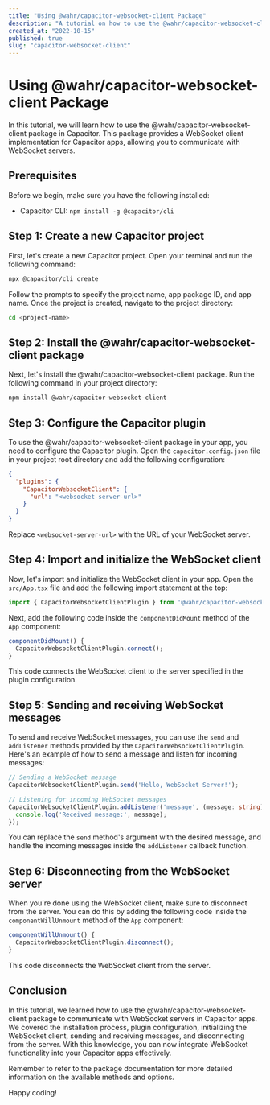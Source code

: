 ```yaml
---
title: "Using @wahr/capacitor-websocket-client Package"
description: "A tutorial on how to use the @wahr/capacitor-websocket-client package in Capacitor"
created_at: "2022-10-15"
published: true
slug: "capacitor-websocket-client"
---
```


# Using @wahr/capacitor-websocket-client Package

In this tutorial, we will learn how to use the @wahr/capacitor-websocket-client package in Capacitor. This package provides a WebSocket client implementation for Capacitor apps, allowing you to communicate with WebSocket servers.

## Prerequisites

Before we begin, make sure you have the following installed:

- Capacitor CLI: `npm install -g @capacitor/cli`

## Step 1: Create a new Capacitor project

First, let's create a new Capacitor project. Open your terminal and run the following command:

```bash
npx @capacitor/cli create
```

Follow the prompts to specify the project name, app package ID, and app name. Once the project is created, navigate to the project directory:

```bash
cd <project-name>
```

## Step 2: Install the @wahr/capacitor-websocket-client package

Next, let's install the @wahr/capacitor-websocket-client package. Run the following command in your project directory:

```bash
npm install @wahr/capacitor-websocket-client
```

## Step 3: Configure the Capacitor plugin

To use the @wahr/capacitor-websocket-client package in your app, you need to configure the Capacitor plugin. Open the `capacitor.config.json` file in your project root directory and add the following configuration:

```json
{
  "plugins": {
    "CapacitorWebsocketClient": {
      "url": "<websocket-server-url>"
    }
  }
}
```

Replace `<websocket-server-url>` with the URL of your WebSocket server.

## Step 4: Import and initialize the WebSocket client

Now, let's import and initialize the WebSocket client in your app. Open the `src/App.tsx` file and add the following import statement at the top:

```typescript
import { CapacitorWebsocketClientPlugin } from '@wahr/capacitor-websocket-client';
```

Next, add the following code inside the `componentDidMount` method of the `App` component:

```typescript
componentDidMount() {
  CapacitorWebsocketClientPlugin.connect();
}
```

This code connects the WebSocket client to the server specified in the plugin configuration.

## Step 5: Sending and receiving WebSocket messages

To send and receive WebSocket messages, you can use the `send` and `addListener` methods provided by the `CapacitorWebsocketClientPlugin`. Here's an example of how to send a message and listen for incoming messages:

```typescript
// Sending a WebSocket message
CapacitorWebsocketClientPlugin.send('Hello, WebSocket Server!');

// Listening for incoming WebSocket messages
CapacitorWebsocketClientPlugin.addListener('message', (message: string) => {
  console.log('Received message:', message);
});
```

You can replace the `send` method's argument with the desired message, and handle the incoming messages inside the `addListener` callback function.

## Step 6: Disconnecting from the WebSocket server

When you're done using the WebSocket client, make sure to disconnect from the server. You can do this by adding the following code inside the `componentWillUnmount` method of the `App` component:

```typescript
componentWillUnmount() {
  CapacitorWebsocketClientPlugin.disconnect();
}
```

This code disconnects the WebSocket client from the server.

## Conclusion

In this tutorial, we learned how to use the @wahr/capacitor-websocket-client package to communicate with WebSocket servers in Capacitor apps. We covered the installation process, plugin configuration, initializing the WebSocket client, sending and receiving messages, and disconnecting from the server. With this knowledge, you can now integrate WebSocket functionality into your Capacitor apps effectively.

Remember to refer to the package documentation for more detailed information on the available methods and options.

Happy coding!